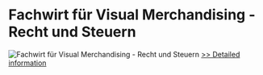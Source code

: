 # Fachwirt für Visual Merchandising - Recht und Steuern
![Fachwirt für Visual Merchandising - Recht und Steuern](https://mycommerce.akamaized.net/api/pimages/P300583382/BIG/300583382.JPG)
[>> Detailed information](https://secure.shareit.com/shareit/product.html?productid=300583382&affiliateid=200057808)